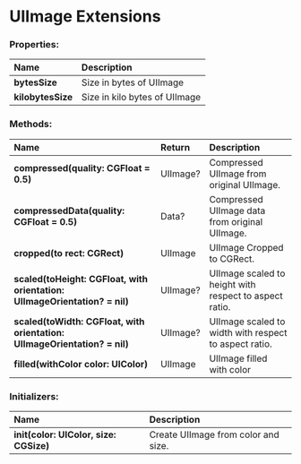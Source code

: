 # UIImage Extensions

### Properties:

|Name | Description |
|:--- | :--- |
|**bytesSize**| Size in bytes of UIImage |
|**kilobytesSize**| Size in kilo bytes of UIImage |


### Methods:

|Name | Return | Description |
|:--- | :--- | :--- |
|**compressed(quality: CGFloat = 0.5)**| UIImage? | Compressed UIImage from original UIImage. |
|**compressedData(quality: CGFloat = 0.5)**| Data? | Compressed UIImage data from original UIImage. |
|**cropped(to rect: CGRect)**| UIImage | UIImage Cropped to CGRect. |
|**scaled(toHeight: CGFloat, with orientation: UIImageOrientation? = nil)**| UIImage? | UIImage scaled to height with respect to aspect ratio. |
|**scaled(toWidth: CGFloat, with orientation: UIImageOrientation? = nil)**| UIImage? | UIImage scaled to width with respect to aspect ratio. |
|**filled(withColor color: UIColor)**| UIImage | UIImage filled with color |


### Initializers:

|Name | Description |
|:--- | :--- |
|**init(color: UIColor, size: CGSize)**| Create UIImage from color and size. |
